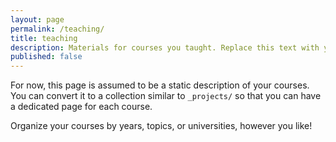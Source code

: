 ```yaml
---
layout: page
permalink: /teaching/
title: teaching
description: Materials for courses you taught. Replace this text with your description.
published: false
---
```


For now, this page is assumed to be a static description of your courses. You can convert it to a collection similar to `_projects/` so that you can have a dedicated page for each course.

Organize your courses by years, topics, or universities, however you like!
